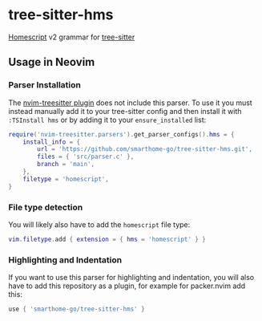 # tree-sitter-hms

[Homescript](https://github.com/smarthome-go/homescript) v2 grammar for
[tree-sitter](https://github.com/tree-sitter/tree-sitter)

## Usage in Neovim

### Parser Installation

The [nvim-treesitter plugin](https://github.com/nvim-treesitter/nvim-treesitter)
does not include this parser. To use it you must instead manually add it to your
tree-sitter config and then install it with `:TSInstall hms` or by adding it to
your `ensure_installed` list:

```lua
require('nvim-treesitter.parsers').get_parser_configs().hms = {
    install_info = {
        url = 'https://github.com/smarthome-go/tree-sitter-hms.git',
        files = { 'src/parser.c' },
        branch = 'main',
    },
    filetype = 'homescript',
}
```

### File type detection

You will likely also have to add the `homescript` file type:

```lua
vim.filetype.add { extension = { hms = 'homescript' } }
```

### Highlighting and Indentation

If you want to use this parser for highlighting and indentation, you will also
have to add this repository as a plugin, for example for packer.nvim add this:

```lua
use { 'smarthome-go/tree-sitter-hms' }
```
